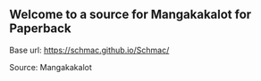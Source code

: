 ## Welcome to a source for Mangakakalot for Paperback

Base url: https://schmac.github.io/Schmac/

Source:
Mangakakalot
